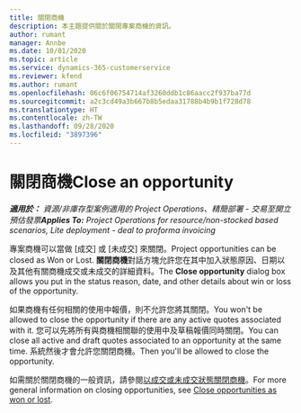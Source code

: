 ```yaml
---
title: 關閉商機
description: 本主題提供關於關閉專案商機的資訊。
author: rumant
manager: Annbe
ms.date: 10/01/2020
ms.topic: article
ms.service: dynamics-365-customerservice
ms.reviewer: kfend
ms.author: rumant
ms.openlocfilehash: 06c6f06754714af3260ddb1c86aacc2f937ba77d
ms.sourcegitcommit: a2c3cd49a3b667b8b5edaa31788b4b9b1f728d78
ms.translationtype: HT
ms.contentlocale: zh-TW
ms.lasthandoff: 09/28/2020
ms.locfileid: "3897396"
---
```

# <a name="close-an-opportunity"></a><span data-ttu-id="b02d3-103">關閉商機</span><span class="sxs-lookup"><span data-stu-id="b02d3-103">Close an opportunity</span></span>

<span data-ttu-id="b02d3-104">_**適用於：** 資源/非庫存型案例適用的 Project Operations、精簡部署 - 交易至開立預估發票_</span><span class="sxs-lookup"><span data-stu-id="b02d3-104">_**Applies To:** Project Operations for resource/non-stocked based scenarios, Lite deployment - deal to proforma invoicing_</span></span>

<span data-ttu-id="b02d3-105">專案商機可以當做 [成交] 或 [未成交] 來關閉。</span><span class="sxs-lookup"><span data-stu-id="b02d3-105">Project opportunities can be closed as Won or Lost.</span></span> <span data-ttu-id="b02d3-106">**關閉商機**對話方塊允許您在其中加入狀態原因、日期以及其他有關商機成交或未成交的詳細資料。</span><span class="sxs-lookup"><span data-stu-id="b02d3-106">The **Close opportunity** dialog box allows you put in the status reason, date, and other details about win or loss of the opportunity.</span></span>

<span data-ttu-id="b02d3-107">如果商機有任何相關的使用中報價，則不允許您將其關閉。</span><span class="sxs-lookup"><span data-stu-id="b02d3-107">You won't be allowed to close the opportunity if there are any active quotes associated with it.</span></span> <span data-ttu-id="b02d3-108">您可以先將所有與商機相關聯的使用中及草稿報價同時關閉。</span><span class="sxs-lookup"><span data-stu-id="b02d3-108">You can close all active and draft quotes associated to an opportunity at the same time.</span></span> <span data-ttu-id="b02d3-109">系統然後才會允許您關閉商機。</span><span class="sxs-lookup"><span data-stu-id="b02d3-109">Then you'll be allowed to close the opportunity.</span></span>

<span data-ttu-id="b02d3-110">如需關於關閉商機的一般資訊，請參閱[以成交或未成交狀態關閉商機](https://docs.microsoft.com/dynamics365/sales-enterprise/close-opportunity-won-lost-sales)。</span><span class="sxs-lookup"><span data-stu-id="b02d3-110">For more general information on closing opportunities, see [Close opportunities as won or lost](https://docs.microsoft.com/dynamics365/sales-enterprise/close-opportunity-won-lost-sales).</span></span>

